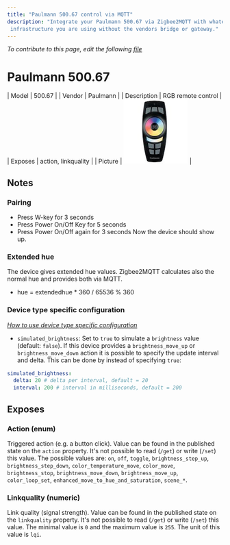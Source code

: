 ```yaml
---
title: "Paulmann 500.67 control via MQTT"
description: "Integrate your Paulmann 500.67 via Zigbee2MQTT with whatever smart home
 infrastructure you are using without the vendors bridge or gateway."
---
```


*To contribute to this page, edit the following
[file](https://github.com/Koenkk/zigbee2mqtt.io/blob/master/docs/devices/500.67.md)*

# Paulmann 500.67

| Model | 500.67  |
| Vendor  | Paulmann  |
| Description | RGB remote control |
| Exposes | action, linkquality |
| Picture | ![Paulmann 500.67](../../public/images/devices/500.67.jpg) |

## Notes


### Pairing
- Press W-key for 3 seconds
- Press Power On/Off Key for 5 seconds
- Press Power On/Off again for 3 seconds
Now the device should show up.

### Extended hue
The device gives extended hue values. Zigbee2MQTT calculates also the normal hue and provides both via MQTT.
- hue = extendedhue * 360 / 65536 % 360

### Device type specific configuration
*[How to use device type specific configuration](../information/configuration.md)*

* `simulated_brightness`: Set to `true` to simulate a `brightness` value (default: `false`).
If this device provides a `brightness_move_up` or `brightness_move_down` action it is possible to specify the update
interval and delta. This can be done by instead of specifying `true`:

```yaml
simulated_brightness:
  delta: 20 # delta per interval, default = 20
  interval: 200 # interval in milliseconds, default = 200
```



## Exposes

### Action (enum)
Triggered action (e.g. a button click).
Value can be found in the published state on the `action` property.
It's not possible to read (`/get`) or write (`/set`) this value.
The possible values are: `on`, `off`, `toggle`, `brightness_step_up`, `brightness_step_down`, `color_temperature_move`, `color_move`, `brightness_stop`, `brightness_move_down`, `brightness_move_up`, `color_loop_set`, `enhanced_move_to_hue_and_saturation`, `scene_*`.

### Linkquality (numeric)
Link quality (signal strength).
Value can be found in the published state on the `linkquality` property.
It's not possible to read (`/get`) or write (`/set`) this value.
The minimal value is `0` and the maximum value is `255`.
The unit of this value is `lqi`.


